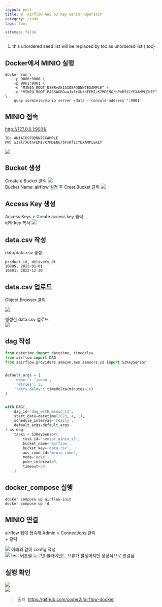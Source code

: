 ```yaml
---
layout: post
title: 9. Airflow AWS S3 Key Sensor Operator
category: study
tags: tool

sitemap: false
---
```

1. this unordered seed list will be replaced by toc as unordered list
{:toc}




## Docker에서 MINIO 실행
```
docker run \
    -p 9000:9000 \
    -p 9001:9001 \
    -e "MINIO_ROOT_USER=AKIAIOSFODNN7EXAMPLE" \
    -e "MINIO_ROOT_PASSWORD=wJalrXUtnFEMI/K7MDENG/bPxRfiCYEXAMPLEKEY" \
    quay.io/minio/minio server /data --console-address ":9001"
```
## MINIO 접속
http://127.0.0.1:9001/
```
ID: AKIAIOSFODNN7EXAMPLE
PW: wJalrXUtnFEMI/K7MDENG/bPxRfiCYEXAMPLEKEY
```
![](/assets/img/post/airflow_s3/s3_1.png)  
## Bucket 생성
Create a Bucket 클릭
![](/assets/img/post/airflow_s3/s3_2.png)  
Bucket Name: airflow 설정 후 Creat Bucket 클릭 
![](/assets/img/post/airflow_s3/s3_3.png)  
## Access Key 생성
Access Keys > Create access key 클릭  
id와 key 복사
![](/assets/img/post/airflow_s3/s3_6.png)
## data.csv 작성
data/data.csv 생성
```
product_id, delivery_dt
10005, 2023-01-01
10001, 2022-12-30
```
## data.csv 업로드
Object Browser 클릭  

![](/assets/img/post/airflow_s3/s3_4.png)

생성한 data.csv 업로드  
![](/assets/img/post/airflow_s3/s3_5.png)  

## dag 작성
```py
from datetime import datetime, timedelta
from airflow import DAG
from aairflow.providers.amazon.aws.sensors.s3 import S3KeySensor


default_args = {
    'owner': 'jueon',
    'retries': 5,
    'retry_delay': timedelta(minutes=10)
}


with DAG(
    dag_id='dag_with_minio_s3',
    start_date=datetime(2023, 4, 1),
    schedule_interval='@daily',
    default_args=default_args
) as dag:
    task1 = S3KeySensor(
        task_id='sensor_minio_s3',
        bucket_name='airflow',
        bucket_key='data.csv',
        aws_conn_id='minio_conn',
        mode='poke',
        poke_interval=5,
        timeout=30
    )
```
## docker_compose 실행
```
docker compose up airflow-init
docker compose up -d
``` 
## MINIO 연결
airflow 웹에 접속해 Admin > Connections 클릭  
\+ 클릭
  
![](/assets/img/post/airflow_s3/s3_7.png)
아래와 같이 config 작성    
![](/assets/img/post/airflow_s3/s3_8.png)
test 버튼을 누르면 클라이언트 오류가 발생하지만 정상적으로 연결됨  

## 실행 확인
![](/assets/img/post/airflow_s3/s3_9.png)  
![](/assets/img/post/airflow_s3/s3_10.png)


>출처: <https://github.com/coder2j/airflow-docker>